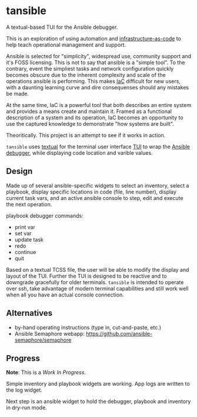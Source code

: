 # tansible
A textual-based TUI for the Ansible debugger.

This is an exploration of using automation and [infrastructure-as-code](https://en.wikipedia.org/wiki/Infrastructure_as_code) to help teach operational management and support.

Ansible is selected for "simplicity", widespread use, community support and it's FOSS licensing. This is not to say that ansible is a "simple tool". To the contrary, event the simpliest tasks and network configuration quickly becomes obscure due to the inherent complexity and scale of the operations ansible is performing. This makes [IaC](https://en.wikipedia.org/wiki/Infrastructure_as_code) difficult for new users, with a daunting learning curve and dire consequenses should any mistakes be made.

At the same time, IaC is a powerful tool that both describes an entire system and provides a means create and maintain it. Framed as a functional description of a system and its operation, IaC becomes an opportunity to use the captured knowledge to demonstrate "how systems are built".

Theoritically. This project is an attempt to see if it works in action.

`tansible` uses [textual](https://github.com/Textualize/textual) for the terminal user interface [TUI](https://en.wikipedia.org/wiki/Text-based_user_interface) to wrap the [Ansible debugger](https://docs.ansible.com/ansible/2.9/user_guide/playbooks_debugger.html), while displaying code location and varible values.

## Design

Made up of several ansible-specific widgets to select an inventory, select a playbook, display specific locations in code (file, line number), display current task vars, and an active ansible console to step, edit and execute the next operation.

playbook debugger commands:
* print var
* set var
* update task
* redo
* continue
* quit

Based on a textual TCSS file, the user will be able to modify the display and layout of the TUI. Further the TUI is designed to be reactive and to downgrade gracefully for older terminals. `tansible` is intended to operate over ssh, take advantage of modern terminal capabilities and still work well when all you have an actual console connection.

## Alternatives

* by-hand operating instructions (type in, cut-and-paste, etc.)
* Ansible Semaphore webapp: https://github.com/ansible-semaphore/semaphore

## Progress

**Note**: This is a *Work In Progress*.

Simple inventory and playbook widgets are working. App logs are written to the log widget.

Next step is an ansible widget to hold the debugger, playbook and inventory in dry-run mode.